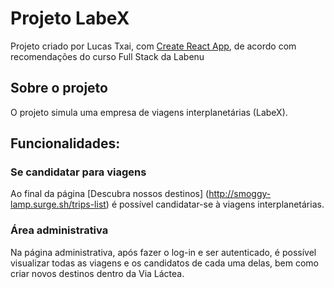 # Projeto LabeX

Projeto criado por Lucas Txai, com [Create React App](https://github.com/facebook/create-react-app), de acordo com recomendações do curso Full Stack da Labenu

## Sobre o projeto
O projeto simula uma empresa de viagens interplanetárias (LabeX).

## Funcionalidades:

### Se candidatar para viagens

Ao final da página [Descubra nossos destinos] (http://smoggy-lamp.surge.sh/trips-list) é possível candidatar-se à viagens interplanetárias.

### Área administrativa
Na página administrativa, após fazer o log-in e ser autenticado, é possível visualizar todas as viagens e os candidatos de cada uma delas, bem como criar novos destinos dentro da Via Láctea.
